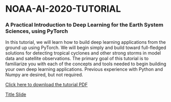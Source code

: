 # NOAA-AI-2020-TUTORIAL

### A Practical Introduction to Deep Learning for the Earth System Sciences, using PyTorch

In this tutorial, we will learn how to build deep learning applications from the ground up using PyTorch. We will begin simply and build toward full-fledged solutions for detecting tropical cyclones and other strong storms in model data and satellite observations. The primary goal of this tutorial is to familiarize you with each of the concepts and tools needed to begin building your own deep learning applications. Previous experience with Python and Numpy are desired, but not required.

[Click here to download the tutorial PDF](https://drive.google.com/file/d/1E0H8uepDdwafFVPEVcxsMfTbuzoyUopj/view?usp=sharing)

[Title Slide](Images/title_slide.pdf)
